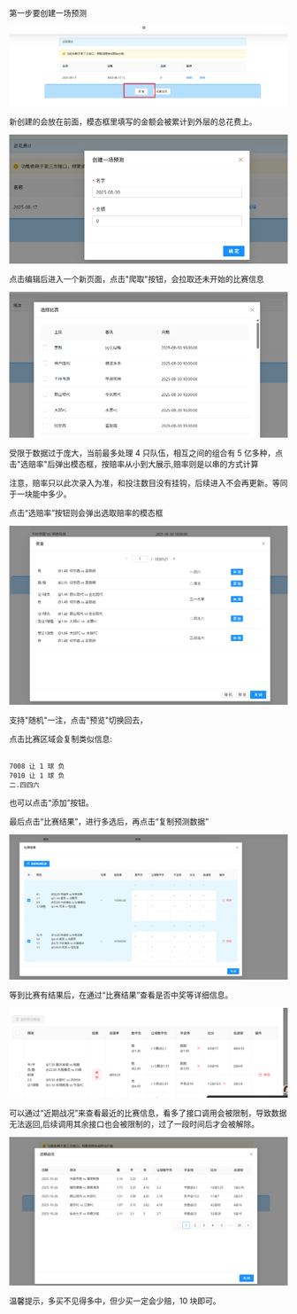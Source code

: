 第一步要创建一场预测

![](./images/addFootballPrediect.png)

新创建的会放在前面，模态框里填写的金额会被累计到外层的总花费上。

![](./images/addFootballPrediectModal.png)

点击编辑后进入一个新页面，点击"爬取"按钮，会拉取还未开始的比赛信息

![](./images/selectNoStartGame.png)

受限于数据过于庞大，当前最多处理 4 只队伍，相互之间的组合有 5 亿多种，点击"选赔率"后弹出模态框，按赔率从小到大展示,赔率则是以串的方式计算

注意，赔率只以此次录入为准，和投注数目没有挂钩，后续进入不会再更新。等同于一块能中多少。

点击“选赔率”按钮则会弹出选取赔率的模态框

![](./images/selectFootballPrediectResult.png)

支持"随机"一注，点击"预览"切换回去，

点击比赛区域会复制类似信息:

```

7008 让 1 球 负
7010 让 1 球 负
二.四四六

```

也可以点击“添加”按钮。

最后点击“比赛结果”，进行多选后，再点击“复制预测数据”

![](./images/5.png)

等到比赛有结果后，在通过“比赛结果”查看是否中奖等详细信息。

![](./images/6.png)

可以通过“近期战况”来查看最近的比赛信息，看多了接口调用会被限制，导致数据无法返回,后续调用其余接口也会被限制的，过了一段时间后才会被解除。

![](./images/7.png)

温馨提示，多买不见得多中，但少买一定会少赔，10 块即可。
